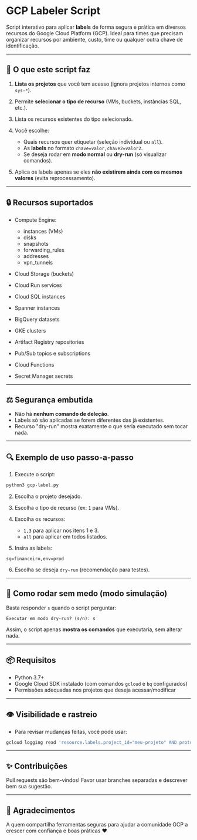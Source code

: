 # GCP Labeler Script

Script interativo para aplicar **labels** de forma segura e prática em diversos recursos do Google Cloud Platform (GCP). Ideal para times que precisam organizar recursos por ambiente, custo, time ou qualquer outra chave de identificação.

---

## 🔧 O que este script faz

1. **Lista os projetos** que você tem acesso (ignora projetos internos como `sys-*`).
2. Permite **selecionar o tipo de recurso** (VMs, buckets, instâncias SQL, etc.).
3. Lista os recursos existentes do tipo selecionado.
4. Você escolhe:

   * Quais recursos quer etiquetar (seleção individual ou `all`).
   * As **labels** no formato `chave=valor,chave2=valor2`.
   * Se deseja rodar em **modo normal** ou **dry-run** (só visualizar comandos).
5. Aplica os labels apenas se eles **não existirem ainda com os mesmos valores** (evita reprocessamento).

---

## 🔒 Recursos suportados

* Compute Engine:

  * instances (VMs)
  * disks
  * snapshots
  * forwarding\_rules
  * addresses
  * vpn\_tunnels
* Cloud Storage (buckets)
* Cloud Run services
* Cloud SQL instances
* Spanner instances
* BigQuery datasets
* GKE clusters
* Artifact Registry repositories
* Pub/Sub topics e subscriptions
* Cloud Functions
* Secret Manager secrets

---

## ⚖️ Segurança embutida

* Não há **nenhum comando de deleção**.
* Labels só são aplicadas se forem diferentes das já existentes.
* Recurso "dry-run" mostra exatamente o que seria executado sem tocar nada.

---

## 🔍 Exemplo de uso passo-a-passo

1. Execute o script:

```bash
python3 gcp-label.py
```

2. Escolha o projeto desejado.

3. Escolha o tipo de recurso (ex: `1` para VMs).

4. Escolha os recursos:

   * `1,3` para aplicar nos itens 1 e 3.
   * `all` para aplicar em todos listados.

5. Insira as labels:

```
sq=financeiro,env=prod
```

6. Escolha se deseja `dry-run` (recomendação para testes).

---

## 🚀 Como rodar sem medo (modo simulação)

Basta responder `s` quando o script perguntar:

```
Executar em modo dry-run? (s/n): s
```

Assim, o script apenas **mostra os comandos** que executaria, sem alterar nada.

---

## 📦 Requisitos

* Python 3.7+
* Google Cloud SDK instalado (com comandos `gcloud` e `bq` configurados)
* Permissões adequadas nos projetos que deseja acessar/modificar

---

## 👁️ Visibilidade e rastreio

* Para revisar mudanças feitas, você pode usar:

```bash
gcloud logging read 'resource.labels.project_id="meu-projeto" AND protoPayload.methodName:"SetLabels"' --limit=20
```

---

## ✨ Contribuições

Pull requests são bem-vindos! Favor usar branches separadas e descrever bem sua sugestão.

---

## 🙏 Agradecimentos

A quem compartilha ferramentas seguras para ajudar a comunidade GCP a crescer com confiança e boas práticas ❤️
